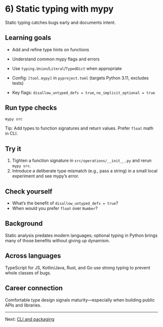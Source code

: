 # 6) Static typing with mypy

Static typing catches bugs early and documents intent.

## Learning goals
- Add and refine type hints on functions
- Understand common mypy flags and errors
- Use `typing.Union`/`Literal`/`TypedDict` when appropriate

- Config: `[tool.mypy]` in `pyproject.toml` (targets Python 3.11, excludes tests)
- Key flags: `disallow_untyped_defs = true`, `no_implicit_optional = true`

## Run type checks
```zsh
mypy src
```

Tip: Add types to function signatures and return values. Prefer `float` math in CLI.

## Try it

1. Tighten a function signature in `src/operations/__init__.py` and rerun `mypy src`.
2. Introduce a deliberate type mismatch (e.g., pass a string) in a small local experiment and see mypy’s error.

## Check yourself

- What’s the benefit of `disallow_untyped_defs = true`?
- When would you prefer `float` over `Number`?

## Background
Static analysis predates modern languages; optional typing in Python brings many of those benefits without giving up dynamism.

## Across languages
TypeScript for JS, Kotlin/Java, Rust, and Go use strong typing to prevent whole classes of bugs.

## Career connection
Comfortable type design signals maturity—especially when building public APIs and libraries.

---

Next: [CLI and packaging](./07-cli.md)
